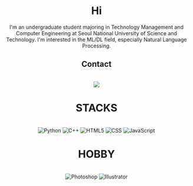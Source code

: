 <div align = "center"><h1> Hi  </h1>
  I'm an undergraduate student majoring in Technology Management and Computer Engineering at Seoul National University of Science and Technology. I'm   interested in the ML/DL field, especially Natural Language Processing.
</div>
  
  
<div align = "center">
  <h2>Contact</h2> <br>
   <a href="mailto:2bambitious@gmail.com" target="_blank">
     <img src="https://img.shields.io/badge/Gmail-EA4335.svg?style=flat-square&logo=Gmail&logoColor=white"/>
   </a>
  
</div>

<div align = "center">
  <h1>STACKS</h1> <br>
    <img alt="Python" src ="https://img.shields.io/badge/Python-3776AB.svg?&style=flat-square&logo=Python&logoColor=white"/>
    <img alt="C++" src="https://img.shields.io/badge/c++-00599C?style=flat-square&logo=c%2B%2B&logoColor=white"/>
    <img alt="HTML5" src ="https://img.shields.io/badge/HTML5-E34F26.svg?&style=flat-square&logo=HTML5&logoColor=white"/>
    <img alt="CSS" src ="https://img.shields.io/badge/CSS-1572B6.svg?&style=flat-square&logo=CSS3&logoColor=white"/>
    <img alt="JavaScript" src ="https://img.shields.io/badge/JavaScript-F7DF1E.svg?&style=flat-square&logo=JavaScript&logoColor=white"/>
  
</div>


<div align = "center">
  <h1>HOBBY</h1> <br>
    <img alt="Photoshop" src ="https://img.shields.io/badge/Photoshop-31A8FF.svg?&style=flat-square&logo=Adobe Photoshop&logoColor=white"/>
    <img alt="Illustrator" src ="https://img.shields.io/badge/Illustrator-FF9A00.svg?&style=flat-square&logo=Adobe Illustrator&logoColor=white"/>

  
</div>



